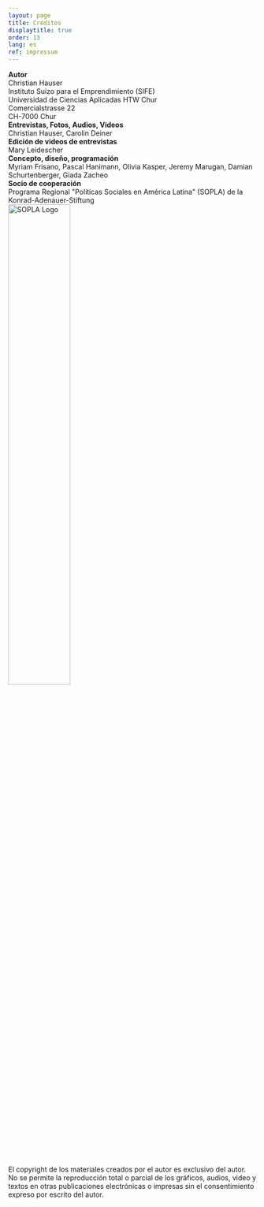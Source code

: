 ```yaml
---
layout: page
title: Créditos
displaytitle: true
order: 13
lang: es
ref: impressum
---
```

<div class="content">
<b>Autor</b><br>
Christian Hauser<br>
Instituto Suizo para el Emprendimiento (SIFE)<br>
Universidad de Ciencias Aplicadas HTW Chur<br>
Comercialstrasse 22<br>
CH-7000 Chur<br>
<b>Entrevistas, Fotos, Audios, Videos</b><br>
Christian Hauser, Carolin Deiner<br>
<b>Edición de videos de entrevistas </b><br>
Mary Leidescher<br>
<b>Concepto, diseño, programación</b><br>
Myriam Frisano, Pascal Hanimann, Olivia Kasper, Jeremy Marugan, Damian Schurtenberger, Giada Zacheo<br>
<b>Socio de cooperación</b><br>
Programa Regional "Políticas Sociales en América Latina" (SOPLA) de la Konrad-Adenauer-Stiftung<br>
<img src="{{ "kas.svg" | prepend: '/media/img/' | prepend: site.baseurl }}" alt="SOPLA Logo" style="width: 50%;" /><br>
El copyright de los materiales creados por el autor es exclusivo del autor. No se permite la reproducción total o parcial de los gráficos, audios, video y textos en otras publicaciones electrónicas o impresas sin el consentimiento expreso por escrito del autor.
</div>
